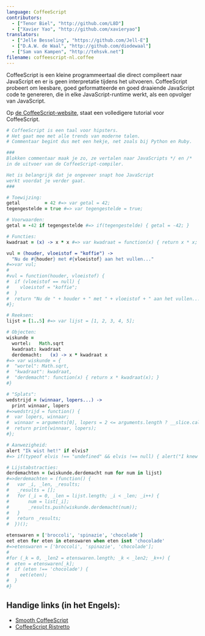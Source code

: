 ```yaml
---
language: CoffeeScript
contributors:
  - ["Tenor Biel", "http://github.com/L8D"]
  - ["Xavier Yao", "http://github.com/xavieryao"]
translators:
  - ["Jelle Besseling", "https://github.com/Jell-E"]
  - ["D.A.W. de Waal", "http://github.com/diodewaal"]
  - ["Sam van Kampen", "http://tehsvk.net"]
filename: coffeescript-nl.coffee
---
```


CoffeeScript is een kleine programmeertaal die direct compileert naar
JavaScript en er is geen interpretatie tijdens het uitvoeren.
CoffeeScript probeert om leesbare, goed geformatteerde en goed draaiende
JavaScript code te genereren, die in elke JavaScript-runtime werkt, als een
opvolger van JavaScript.

Op [de CoffeeScript-website](http://coffeescript.org/), staat een
volledigere tutorial voor CoffeeScript.

``` coffeescript
# CoffeeScript is een taal voor hipsters.
# Het gaat mee met alle trends van moderne talen.
# Commentaar begint dus met een hekje, net zoals bij Python en Ruby.

###
Blokken commentaar maak je zo, ze vertalen naar JavaScripts */ en /*
in de uitvoer van de CoffeeScript-compiler.

Het is belangrijk dat je ongeveer snapt hoe JavaScript
werkt voordat je verder gaat.
###

# Toewijzing:
getal         = 42 #=> var getal = 42;
tegengestelde = true #=> var tegengestelde = true;

# Voorwaarden:
getal = -42 if tegengestelde #=> if(tegengestelde) { getal = -42; }

# Functies:
kwadraat = (x) -> x * x #=> var kwadraat = function(x) { return x * x; }

vul = (houder, vloeistof = "koffie") ->
  "Nu de #{houder} met #{vloeistof} aan het vullen..."
#=>var vul;
#
#vul = function(houder, vloeistof) {
#  if (vloeistof == null) {
#    vloeistof = "koffie";
#  }
#  return "Nu de " + houder + " met " + vloeistof + " aan het vullen...";
#};

# Reeksen:
lijst = [1..5] #=> var lijst = [1, 2, 3, 4, 5];

# Objecten:
wiskunde =
  wortel:   Math.sqrt
  kwadraat: kwadraat
  derdemacht:   (x) -> x * kwadraat x
#=> var wiskunde = {
#  "wortel": Math.sqrt,
#  "kwadraat": kwadraat,
#  "derdemacht": function(x) { return x * kwadraat(x); }
#}

# "Splats":
wedstrijd = (winnaar, lopers...) ->
  print winnaar, lopers
#=>wedstrijd = function() {
#  var lopers, winnaar;
#  winnaar = arguments[0], lopers = 2 <= arguments.length ? __slice.call(arguments, 1) : [];
#  return print(winnaar, lopers);
#};

# Aanwezigheid:
alert "Ik wist het!" if elvis?
#=> if(typeof elvis !== "undefined" && elvis !== null) { alert("I knew it!"); }

# Lijstabstracties:
derdemachten = (wiskunde.derdemacht num for num in lijst)
#=>derdemachten = (function() {
#	var _i, _len, _results;
#	_results = [];
# 	for (_i = 0, _len = lijst.length; _i < _len; _i++) {
#		num = list[_i];
#		_results.push(wiskunde.derdemacht(num));
#	}
#	return _results;
#  })();

etenswaren = ['broccoli', 'spinazie', 'chocolade']
eet eten for eten in etenswaren when eten isnt 'chocolade'
#=>etenswaren = ['broccoli', 'spinazie', 'chocolade'];
#
#for (_k = 0, _len2 = etenswaren.length; _k < _len2; _k++) {
#  eten = etenswaren[_k];
#  if (eten !== 'chocolade') {
#    eet(eten);
#  }
#}
```

## Handige links (in het Engels):

- [Smooth CoffeeScript](http://autotelicum.github.io/Smooth-CoffeeScript/)
- [CoffeeScript Ristretto](https://leanpub.com/coffeescript-ristretto/read)

